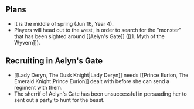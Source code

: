 ## Plans
- It is the middle of spring (Jun 16, Year 4).
- Players will head out to the west, in order to search for the "monster" that has been sighted around [[Aelyn's Gate]] ([[1. Myth of the Wyvern]]).

## Recruiting in Aelyn's Gate
- [[Lady Deryn, The Dusk Knight|Lady Deryn]] needs [[Prince Eurion, The Emerald Knight|Prince Eurion]] dealt with before she can send a regiment with them.
- The sherrif of Aelyn's Gate has been unsuccessful in persuading her to sent out a party to hunt for the beast.